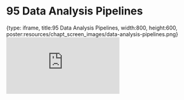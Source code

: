 # 95 Data Analysis Pipelines
 
{type: iframe, title:95 Data Analysis Pipelines, width:800, height:600, poster:resources/chapt_screen_images/data-analysis-pipelines.png}
![](https://datatrail-jhu.github.io/DataTrail_ReOrg/no_toc/data-analysis-pipelines.html)
 

 
